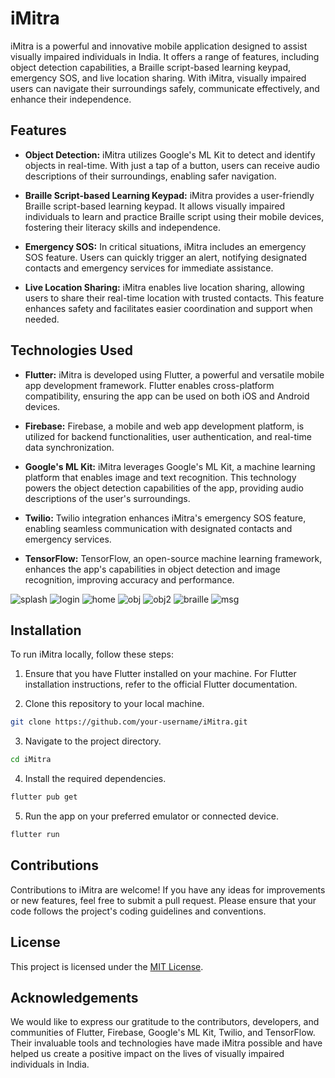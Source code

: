 # iMitra

iMitra is a powerful and innovative mobile application designed to assist visually impaired individuals in India. It offers a range of features, including object detection capabilities, a Braille script-based learning keypad, emergency SOS, and live location sharing. With iMitra, visually impaired users can navigate their surroundings safely, communicate effectively, and enhance their independence.

## Features

- **Object Detection:** iMitra utilizes Google's ML Kit to detect and identify objects in real-time. With just a tap of a button, users can receive audio descriptions of their surroundings, enabling safer navigation.

- **Braille Script-based Learning Keypad:** iMitra provides a user-friendly Braille script-based learning keypad. It allows visually impaired individuals to learn and practice Braille script using their mobile devices, fostering their literacy skills and independence.

- **Emergency SOS:** In critical situations, iMitra includes an emergency SOS feature. Users can quickly trigger an alert, notifying designated contacts and emergency services for immediate assistance.

- **Live Location Sharing:** iMitra enables live location sharing, allowing users to share their real-time location with trusted contacts. This feature enhances safety and facilitates easier coordination and support when needed.

## Technologies Used

- **Flutter:** iMitra is developed using Flutter, a powerful and versatile mobile app development framework. Flutter enables cross-platform compatibility, ensuring the app can be used on both iOS and Android devices.

- **Firebase:** Firebase, a mobile and web app development platform, is utilized for backend functionalities, user authentication, and real-time data synchronization.

- **Google's ML Kit:** iMitra leverages Google's ML Kit, a machine learning platform that enables image and text recognition. This technology powers the object detection capabilities of the app, providing audio descriptions of the user's surroundings.

- **Twilio:** Twilio integration enhances iMitra's emergency SOS feature, enabling seamless communication with designated contacts and emergency services.

- **TensorFlow:** TensorFlow, an open-source machine learning framework, enhances the app's capabilities in object detection and image recognition, improving accuracy and performance.

 ![splash](splash.jpg)
 ![login](login.jpg)
 ![home](home.jpg)
 ![obj](obj.jpg)
 ![obj2](obj.jpg)
 ![braille](braille.jpg)
 ![msg](msg.jpg)


## Installation

To run iMitra locally, follow these steps:

1. Ensure that you have Flutter installed on your machine. For Flutter installation instructions, refer to the official Flutter documentation.

2. Clone this repository to your local machine.

```bash
git clone https://github.com/your-username/iMitra.git
```

3. Navigate to the project directory.

```bash
cd iMitra
```

4. Install the required dependencies.

```bash
flutter pub get
```

5. Run the app on your preferred emulator or connected device.

```bash
flutter run
```

## Contributions

Contributions to iMitra are welcome! If you have any ideas for improvements or new features, feel free to submit a pull request. Please ensure that your code follows the project's coding guidelines and conventions.

## License

This project is licensed under the [MIT License](LICENSE).

## Acknowledgements

We would like to express our gratitude to the contributors, developers, and communities of Flutter, Firebase, Google's ML Kit, Twilio, and TensorFlow. Their invaluable tools and technologies have made iMitra possible and have helped us create a positive impact on the lives of visually impaired individuals in India.
